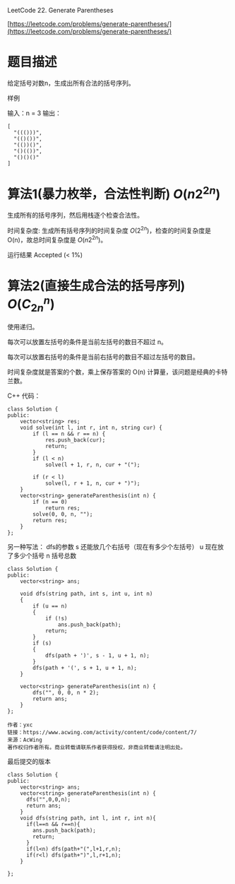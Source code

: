 LeetCode 22. Generate Parentheses

[https://leetcode.com/problems/generate-parentheses/](https://leetcode.com/problems/generate-parentheses/)


# 题目描述
给定括号对数n，生成出所有合法的括号序列。

样例

输入：n = 3
输出：
```
[
  "((()))",
  "(()())",
  "(())()",
  "()(())",
  "()()()"
]
```

# 算法1(暴力枚举，合法性判断) $O(n2^{2n})$
生成所有的括号序列，然后用栈逐个检查合法性。

时间复杂度: 生成所有括号序列的时间复杂度  $O(2^{2n})$，检查的时间复杂度是 O(n)，故总时间复杂度是 $O(n2^{2n})$。

运行结果
Accepted (< 1%)



# 算法2(直接生成合法的括号序列) $O(C^n_{2n})$

使用递归。

每次可以放置左括号的条件是当前左括号的数目不超过 n。

每次可以放置右括号的条件是当前右括号的数目不超过左括号的数目。


时间复杂度就是答案的个数，乘上保存答案的 O(n) 计算量，该问题是经典的卡特兰数。



C++ 代码：
```
class Solution {
public:
    vector<string> res;
    void solve(int l, int r, int n, string cur) {
        if (l == n && r == n) {
            res.push_back(cur);
            return;
        }
        if (l < n)
            solve(l + 1, r, n, cur + "(");

        if (r < l)
            solve(l, r + 1, n, cur + ")");
    }
    vector<string> generateParenthesis(int n) {
        if (n == 0)
            return res;
        solve(0, 0, n, "");
        return res;
    }
};
```

另一种写法：
dfs的参数
s 还能放几个右括号（现在有多少个左括号）
u 现在放了多少个括号
n 括号总数

```
class Solution {
public:
    vector<string> ans;

    void dfs(string path, int s, int u, int n)
    {
        if (u == n)
        {
            if (!s)
                ans.push_back(path);
            return;
        }
        if (s)
        {
            dfs(path + ')', s - 1, u + 1, n);
        }
        dfs(path + '(', s + 1, u + 1, n);
    }

    vector<string> generateParenthesis(int n) {
        dfs("", 0, 0, n * 2);
        return ans;
    }
};

作者：yxc
链接：https://www.acwing.com/activity/content/code/content/7/
来源：AcWing
著作权归作者所有。商业转载请联系作者获得授权，非商业转载请注明出处。
```

最后提交的版本
```
class Solution {
public:
    vector<string> ans;
    vector<string> generateParenthesis(int n) {
      dfs("",0,0,n);
      return ans;
    }
    void dfs(string path, int l, int r, int n){
      if(l==n && r==n){
        ans.push_back(path);
        return;
      }
      if(l<n) dfs(path+"(",l+1,r,n);
      if(r<l) dfs(path+")",l,r+1,n);
    }
    
};
```
